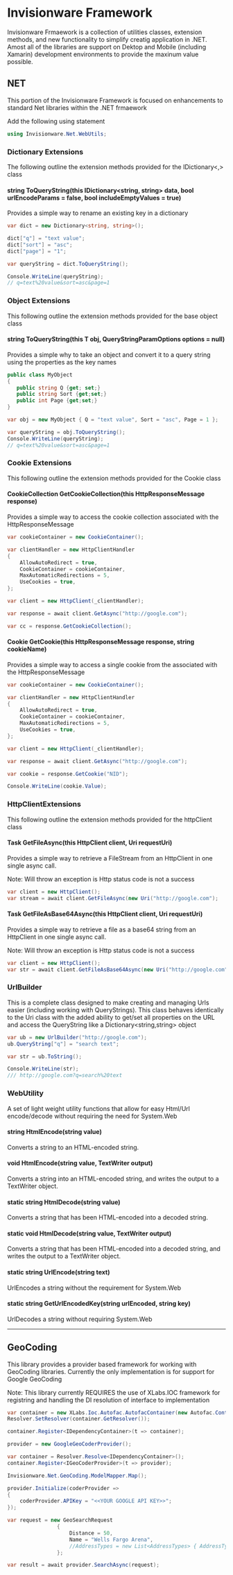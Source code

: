 # Invisionware Framework
Invisionware Frmaework is a collection of utilities classes, extension methods, and new functionality to simplify creatig application in .NET. Amost all of the libraries are support on Dektop and Mobile (including Xamarin) development environments to provide the maxinum value possible.

## NET
This portion of the Invisionware Framework is focused on enhancements to standard Net libraries within the .NET frmaework

Add the following using statement
```c#
using Invisionware.Net.WebUtils;
```

### Dictionary Extensions
The following outline the extension methods provided for the IDictionary<,> class

#### string ToQueryString(this IDictionary<string, string> data, bool urlEncodeParams = false, bool includeEmptyValues = true)
Provides a simple way to rename an existing key in a dictionary

```c#
var dict = new Dictionary<string, string>();

dict["q"] = "text value";
dict["sort"] = "asc";
dict["page"] = "1";

var queryString = dict.ToQueryString();

Console.WriteLine(queryString);
// q=text%20value&sort=asc&page=1
```

### Object Extensions
This following outline the extension methods provided for the base object class

#### string ToQueryString<T>(this T obj, QueryStringParamOptions options = null)
Provides a simple why to take an object and convert it to a query string using the properties as the key names

```c#
public class MyObject 
{
   public string Q {get; set;}
   public string Sort {get;set;}
   public int Page {get;set;}
}

var obj = new MyObject { Q = "text value", Sort = "asc", Page = 1 };

var queryString = obj.ToQueryString();
Console.WriteLine(queryString);
// q=text%20value&sort=asc&page=1
```

### Cookie Extensions
This following outline the extension methods provided for the Cookie class

#### CookieCollection GetCookieCollection(this HttpResponseMessage response)
Provides a simple way to access the cookie collection associated with the HttpResponseMessage

```c#
var cookieContainer = new CookieContainer();

var clientHandler = new HttpClientHandler
{
	AllowAutoRedirect = true,
	CookieContainer = cookieContainer,
	MaxAutomaticRedirections = 5,
	UseCookies = true,
};

var client = new HttpClient(_clientHandler);

var response = await client.GetAsync("http://google.com");

var cc = response.GetCookieCollection();
```

#### Cookie GetCookie(this HttpResponseMessage response, string cookieName)
Provides a simple way to access a single cookie from the associated with the HttpResponseMessage

```c#
var cookieContainer = new CookieContainer();

var clientHandler = new HttpClientHandler
{
	AllowAutoRedirect = true,
	CookieContainer = cookieContainer,
	MaxAutomaticRedirections = 5,
	UseCookies = true,
};

var client = new HttpClient(_clientHandler);

var response = await client.GetAsync("http://google.com");

var cookie = response.GetCookie("NID");

Console.WriteLine(cookie.Value);
```

### HttpClientExtensions
This following outline the extension methods provided for the httpClient class

#### Task<Stream> GetFileAsync(this HttpClient client, Uri requestUri)
Provides a simple way to retrieve a FileStream from an HttpClient in one single async call.

Note: Will throw an exception is Http status code is not a success

```c#
var client = new HttpClient();
var stream = await client.GetFileAsync(new Uri("http://google.com");
```

#### Task<string> GetFileAsBase64Async(this HttpClient client, Uri requestUri)
Provides a simple way to retrieve a file as a base64 string from an HttpClient in one single async call.

Note: Will throw an exception is Http status code is not a success
```c#
var client = new HttpClient();
var str = await client.GetFileAsBase64Async(new Uri("http://google.com");
```

### UrlBuilder
This is a complete class designed to make creating and managing Urls easier (including working with QueryStrings). This class behaves identically to the Uri class with the added ability to get/set all properties on the URL and access the QueryString like a Dictionary<string,string> object

```c#
var ub = new UrlBuilder("http://google.com");
ub.QueryString["q"] = "search text";

var str = ub.ToString();

Console.WriteLine(str);
/// http://google.com?q=search%20text
```

### WebUtility
A set of light weight utility functions that allow for easy Html/Url encode/decode without requiring the need for System.Web

#### string HtmlEncode(string value)
Converts a string to an HTML-encoded string.

#### void HtmlEncode(string value, TextWriter output)
Converts a string into an HTML-encoded string, and writes the output to a TextWriter object.

#### static string HtmlDecode(string value)
Converts a string that has been HTML-encoded into a decoded string.

#### static void HtmlDecode(string value, TextWriter output)
Converts a string that has been HTML-encoded into a decoded string, and writes the output to a TextWriter object.

#### static string UrlEncode(string text)
UrlEncodes a string without the requirement for System.Web

#### static string GetUrlEncodedKey(string urlEncoded, string key)
UrlDecodes a string without requiring System.Web

---

## GeoCoding
This library provides a provider based framework for working with GeoCoding libraries.  Currently the only implementation is for support for Google GeoCoding 

Note: This library currently REQUIRES the use of XLabs.IOC framework for registring and handling the DI resolution of interface to implementation

```c#
var container = new XLabs.Ioc.Autofac.AutofacContainer(new Autofac.ContainerBuilder().Build());
Resolver.SetResolver(container.GetResolver());

container.Register<IDependencyContainer>(t => container);

provider = new GoogleGeoCoderProvider();

var container = Resolver.Resolve<IDependencyContainer>();
container.Register<IGeoCoderProvider>(t => provider);

Invisionware.Net.GeoCoding.ModelMapper.Map();

provider.Initialize(coderProvider =>
{
	coderProvider.APIKey = "<<YOUR GOOGLE API KEY>>";
});

var request = new GeoSearchRequest
				{
					Distance = 50,
					Name = "Wells Fargo Arena",
					//AddressTypes = new List<AddressTypes> { AddressTypes.Stadium, AddressTypes.Establishment, AddressTypes.Store } <- not working right now
				};

var result = await provider.SearchAsync(request);

```